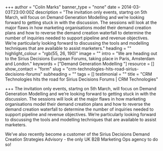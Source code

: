 +++
author = "Colin Marks"
banner_type = "none"
date = 2014-03-03T23:00:00Z
description = "The invitation only events, startng on 5th March, will focus on Demand Generation Modelling and we’re looking forward to getting stuck in with the discussion. The sessions will look at the major flaws in how marketing organisations model their demand creation plans and how to reverse the demand creation waterfall to determine the number of inquiries needed to support pipeline and revenue objectives. We’re particularly looking forward to discussing the tools and modelling techniques that are available to assist marketers."
heading = ""
highlight_colour = "rgb(55, 26, 190)"
image = ""
intro = "We are heading out to the Sirius Decisions European Forums, taking place in Paris, Amsterdam and London."
keywords = ["Demand Generation Modelling "]
resource = []
show_contact = "form"
slug = "crm-technologies-hits-road-sirius-decisions-forums"
subheading = ""
tags = []
testimonial = ""
title = "CRM Technologies hits the road for Sirius Decisions Forums | CRM Technologies"

+++
The invitation only events, startng on 5th March, will focus on Demand Generation Modelling and we’re looking forward to getting stuck in with the discussion. The sessions will look at the major flaws in how marketing organisations model their demand creation plans and how to reverse the demand creation waterfall to determine the number of inquiries needed to support pipeline and revenue objectives. We’re particularly looking forward to discussing the tools and modelling techniques that are available to assist marketers.

We’ve also recently become a customer of the Sirius Decisions Demand Creation Strategies Advisory - the only UK B2B Marketing Ops agency to do so!
